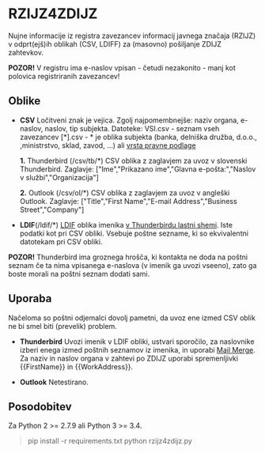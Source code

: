 RZIJZ4ZDIJZ
===================
Nujne informacije iz registra zavezancev informacij javnega značaja (RZIJZ) v odprt(ejš)ih oblikah (CSV, LDIFF) za (masovno) pošiljanje ZDIJZ zahtevkov.

**POZOR!**
V registru ima e-naslov vpisan - četudi nezakonito - manj kot polovica registriranih zavezancev!

Oblike
-------------

 - **CSV**
 Ločitveni znak je vejica. Zgolj najpomembnejše: naziv organa, e-naslov, naslov, tip subjekta.
 Datoteke:
 VSI.csv - seznam vseh zavezancev
 [*].csv - * je oblika subjekta (banka, delniška družba, d.o.o., ,ministrstvo, sklad, zavod, ...) ali [vrsta pravne podlage](http://www.ajpes.si/Registri/Drugi_registri/Zavezanci_za_informacije_javnega_znacaja/Pravne_podlage?print=yes)
 
   **1.** Thunderbird (/csv/tb/*)
  CSV oblika z zaglavjem za uvoz v slovenski Thunderbird. 
  Zaglavje: ["Ime","Prikazano ime","Glavna e-pošta:","Naslov v službi","Organizacija"]

   **2.** Outlook (/csv/ol/*)
  CSV oblika z zaglavjem za uvoz v angleški Outlook. 
  Zaglavje: ["Title","First Name","E-mail Address","Business Street","Company"]
  
 - **LDIF**(/ldif/*)
[LDIF](https://en.wikipedia.org/wiki/LDAP_Data_Interchange_Format) oblika imenika [v Thunderbirdu lastni shemi](https://wiki.mozilla.org/MailNews:Mozilla_LDAP_Address_Book_Schema). 
Iste podatki kot pri CSV obliki.
Vsebuje poštne sezname, ki so ekvivalentni datotekam pri CSV obliki. 

 **POZOR!**
 Thunderbird ima groznega hrošča, ki kontakta ne doda na poštni seznam če ta nima vpisanega e-naslova (v imenik ga uvozi vseeno),
  zato ga boste morali na poštni seznam dodati sami.

Uporaba
-------------
Načeloma so poštni odjemalci dovolj pametni, da uvoz ene izmed CSV oblik ne bi smel biti (prevelik) problem.
 - **Thunderbird**
 Uvozi imenik v LDIF obliki, ustvari sporočilo, za naslovnike izberi enega izmed poštnih seznamov iz imenika, in uporabi [Mail Merge](https://addons.mozilla.org/en-US/thunderbird/addon/mail-merge/). Za naziv in naslov organa v zahtevi po ZDIJZ uporabi spremenljivki {{FirstName}} in {{WorkAddress}}.
 
 - **Outlook**
  Netestirano.
  
Posodobitev
-------------
Za Python 2 >= 2.7.9 ali Python 3 >= 3.4.
> pip install -r requirements.txt
> python rzijz4zdijz.py
